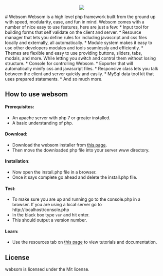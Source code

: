 <p align="center"><img src="http://www.echorial.com/Images/Products/Websom/l128.png" /></p>
# Websom
Websom is a high level php framework built from the ground up with speed, modularity, ease, and fun in mind.
Websom comes with a number of nice easy to use features, here are just a few:
* Input tool for building forms that self validate on the client and server.
* Resource manager that lets you define rules for including javascript and css files locally and externally, all automatically.
* Module system makes it easy to use other developers modules and tools seamlessly and efficiently.
* Themes are flexible and easy to use providing buttons, sliders, tabs, modals, and more. While letting you switch and control them without losing structure.
* Console for controlling Websom.
* Exporter that will automatically minify css and javascript files.
* Responsive class lets you talk between the client and server quickly and easily.
* MySql data tool kit that uses prepared statements.
* And so much more.

## How to use websom
#### Prerequisites:
* An apache server with php 7 or greater installed.
* A basic understanding of php.

#### Download:
* Download the websom installer from [this page](http://www.echorial.com/Websom/).
* Then move the downloaded php file into your server www directory.

#### Installation:
* Now open the install.php file in a browser.
* Once it says complete go ahead and delete the install.php file.

#### Test:
* To make sure you are up and running go to the console.php in a browser. If you are using a local server go to http://localhost/console.php
* In the black box type `ver` and hit enter.
* This should output a version number.

#### Learn:
* Use the resources tab on [this page](http://www.echorial.com/Websom/) to view tutorials and documentation.

## License
websom is licensed under the Mit license.

[logo]: http://www.echorial.com/Images/Products/Websom/l128.png
